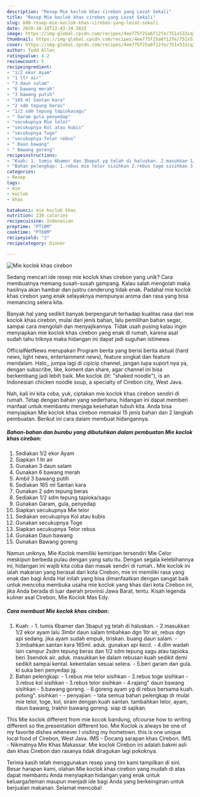 ```yaml
---
description: "Resep Mie koclok khas cirebon yang Lezat Sekali"
title: "Resep Mie koclok khas cirebon yang Lezat Sekali"
slug: 608-resep-mie-koclok-khas-cirebon-yang-lezat-sekali
date: 2020-10-18T22:43:24.582Z
image: https://img-global.cpcdn.com/recipes/4ee775f25a6f12fe/751x532cq70/mie-koclok-khas-cirebon-foto-resep-utama.jpg
thumbnail: https://img-global.cpcdn.com/recipes/4ee775f25a6f12fe/751x532cq70/mie-koclok-khas-cirebon-foto-resep-utama.jpg
cover: https://img-global.cpcdn.com/recipes/4ee775f25a6f12fe/751x532cq70/mie-koclok-khas-cirebon-foto-resep-utama.jpg
author: Todd Allen
ratingvalue: 4.2
reviewcount: 5
recipeingredient:
- "1/2 ekor Ayam"
- "1 ltr air"
- "3 daun salam"
- "6 bawang merah"
- "3 bawang putih"
- "165 ml Santan kara"
- "2 sdm tepung beras"
- "1/2 sdm tepung tapiokasagu"
- " Garam gula penyedap"
- "secukupnya Mie telor"
- "secukupnya Kol atau kubis"
- "secukupnya Toge"
- "secukupnya Telor rebus"
- " Daun bawang"
- " Bawang goreng"
recipeinstructions:
- "Kuah: 1. tumis 6bamer dan 3baput yg telah di haluskan. 2.masukkan 1/2 ekor ayam lalu 3lmbr daun salam tmbahkan dgn 1ltr air, rebus dgn api sedang. jika ayam sudah empuk, tiriskan. buang daun salam. 3.tmbahkan santan kara 165ml. aduk. gunakan api kecil. 4.dlm wadah lain campur 2sdm tepung beras dan 1/2 sdm tepung sagu atau tapioka. beri 3sendok air. aduk. masukkan ke dalam rebusan kuah sedikit demi sedikit sampai kental. kekentalan sesuai selera. 5.beri garam dan gula. kl suka beri penyedap jg."
- "Bahan pelengkap: 1.rebus mie telor sisihkan 2.rebus toge sisihkan 3.rebus kol sisihkan 3.rebus telor sisihkan 4.rajang&#34; daun bawang sisihkan 5.bawang goreng. 6.goreng ayam yg di rebus bersama kuah. potong&#34;. sisihkan  penyajian: tata semua bahan pelengkap dr mulai mie telor, toge, kol, siram dengan kuah santan. tambahkan telor, ayam, daun bawang, trakhir bawang goreng. siap di sajikan."
categories:
- Resep
tags:
- mie
- koclok
- khas

katakunci: mie koclok khas 
nutrition: 230 calories
recipecuisine: Indonesian
preptime: "PT10M"
cooktime: "PT60M"
recipeyield: "2"
recipecategory: Dinner

---
```



![Mie koclok khas cirebon](https://img-global.cpcdn.com/recipes/4ee775f25a6f12fe/751x532cq70/mie-koclok-khas-cirebon-foto-resep-utama.jpg)

Sedang mencari ide resep mie koclok khas cirebon yang unik? Cara membuatnya memang susah-susah gampang. Kalau salah mengolah maka hasilnya akan hambar dan justru cenderung tidak enak. Padahal mie koclok khas cirebon yang enak selayaknya mempunyai aroma dan rasa yang bisa memancing selera kita.

Banyak hal yang sedikit banyak berpengaruh terhadap kualitas rasa dari mie koclok khas cirebon, mulai dari jenis bahan, lalu pemilihan bahan segar, sampai cara mengolah dan menyajikannya. Tidak usah pusing kalau ingin menyiapkan mie koclok khas cirebon yang enak di rumah, karena asal sudah tahu triknya maka hidangan ini dapat jadi suguhan istimewa.

OfficialNetNews merupakan Program berita yang berisi berita aktual (hard news, light news, entertainment news), feature singkat dan feature mendalam. Halo,, jumpa lagi di cipicip channel, jangan lupa suport nya ya, dengan subscribe, like, koment dan share, agar channel ini bisa berkembang jadi lebih baik. Mie koclok (lit: &#34;shaked noodle&#34;), is an Indonesian chicken noodle soup, a specialty of Cirebon city, West Java.


Nah, kali ini kita coba, yuk, ciptakan mie koclok khas cirebon sendiri di rumah. Tetap dengan bahan yang sederhana, hidangan ini dapat memberi manfaat untuk membantu menjaga kesehatan tubuh kita. Anda bisa menyiapkan Mie koclok khas cirebon memakai 15 jenis bahan dan 2 langkah pembuatan. Berikut ini cara dalam membuat hidangannya.

<!--inarticleads1-->

##### Bahan-bahan dan bumbu yang dibutuhkan dalam pembuatan Mie koclok khas cirebon:

1. Sediakan 1/2 ekor Ayam
1. Siapkan 1 ltr air
1. Gunakan 3 daun salam
1. Gunakan 6 bawang merah
1. Ambil 3 bawang putih
1. Sediakan 165 ml Santan kara
1. Gunakan 2 sdm tepung beras
1. Sediakan 1/2 sdm tepung tapioka/sagu
1. Gunakan  Garam, gula, penyedap
1. Siapkan secukupnya Mie telor
1. Sediakan secukupnya Kol atau kubis
1. Gunakan secukupnya Toge
1. Siapkan secukupnya Telor rebus
1. Gunakan  Daun bawang
1. Gunakan  Bawang goreng


Namun uniknya, Mie Koclok memiliki kemiripan tersendiri Mie Celor meskipun berbeda pulau dengan yang satu itu. Dengan segala kelebihannya ini, hidangan ini wajib kita coba dan masak sendiri di rumah.. Mie koclok ini ialah makanan yang berasal dari kota Cirebon, mie ini memiliki rasa yang enak dan bagi Anda Hal inilah yang bisa dimanfaatkan dengan sangat baik untuk mencoba membuka usaha mie koclok yang khas dari kota Cirebon ini, jika Anda berada di luar daerah provinsi Jawa Barat, tentu. Kisah legenda kuliner asal Cirebon, Mie Koclok Mas Edy. 

<!--inarticleads2-->

##### Cara membuat Mie koclok khas cirebon:

1. Kuah: - 1. tumis 6bamer dan 3baput yg telah di haluskan. - 2.masukkan 1/2 ekor ayam lalu 3lmbr daun salam tmbahkan dgn 1ltr air, rebus dgn api sedang. jika ayam sudah empuk, tiriskan. buang daun salam. - 3.tmbahkan santan kara 165ml. aduk. gunakan api kecil. - 4.dlm wadah lain campur 2sdm tepung beras dan 1/2 sdm tepung sagu atau tapioka. beri 3sendok air. aduk. masukkan ke dalam rebusan kuah sedikit demi sedikit sampai kental. kekentalan sesuai selera. - 5.beri garam dan gula. kl suka beri penyedap jg.
1. Bahan pelengkap: - 1.rebus mie telor sisihkan - 2.rebus toge sisihkan - 3.rebus kol sisihkan - 3.rebus telor sisihkan - 4.rajang&#34; daun bawang sisihkan - 5.bawang goreng. - 6.goreng ayam yg di rebus bersama kuah. potong&#34;. sisihkan -  - penyajian: - tata semua bahan pelengkap dr mulai mie telor, toge, kol, siram dengan kuah santan. tambahkan telor, ayam, daun bawang, trakhir bawang goreng. siap di sajikan.


This Mie koclok different from mie kocok bandung, ofcourse how to writing different so the.presentation different too. Mie Koclok is always be one of my favorite dishes whenever I visiting my hometown. this is one unique local food of Cirebon, West Java. IMS - Docang sarapan khas Cirebon. IMS - Nikmatnya Mie Khas Makassar. Mie koclok Cirebon ini adalah bakmi asli dan khas Cirebon dan rasanya tidak diragukan lagi pokoknya. 

Terima kasih telah menggunakan resep yang tim kami tampilkan di sini. Besar harapan kami, olahan Mie koclok khas cirebon yang mudah di atas dapat membantu Anda menyiapkan hidangan yang enak untuk keluarga/teman maupun menjadi ide bagi Anda yang berkeinginan untuk berjualan makanan. Selamat mencoba!
